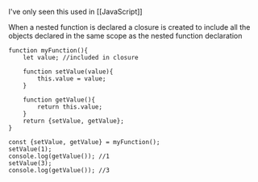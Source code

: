 I've only seen this used in [[JavaScript]]

When a nested function is declared a closure is created to include all the objects declared in the same scope as the nested function declaration
```
function myFunction(){
	let value; //included in closure

	function setValue(value){
		this.value = value;
	}

	function getValue(){
		return this.value;
	}
	return {setValue, getValue};
}

const {setValue, getValue} = myFunction();
setValue(1);
console.log(getValue()); //1
setValue(3);
console.log(getValue()); //3

```